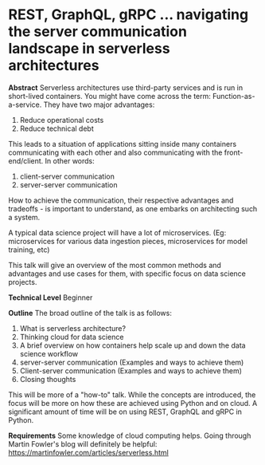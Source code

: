 # REST, GraphQL, gRPC ... navigating the server communication landscape in serverless architectures

**Abstract**
Serverless architectures use third-party services and is run in short-lived containers. You might have come across the term: Function-as-a-service. They have two major advantages:
1. Reduce operational costs
2. Reduce technical debt

This leads to a situation of applications sitting inside many containers communicating with each other and also communicating with the front-end/client. In other words:
1. client-server communication
2. server-server communication

How to achieve the communication, their respective advantages and tradeoffs - is important to understand, as one embarks on architecting such a system.

A typical data science project will have a lot of microservices. (Eg: microservices for various data ingestion pieces, microservices for model training, etc)

This talk will give an overview of the most common methods and advantages and use cases for them, with specific focus on data science projects. 


**Technical Level**
Beginner

**Outline**
The broad outline of the talk is as follows:

1. What is serverless architecture?
2. Thinking cloud for data science
3. A brief overview on how containers help scale up and down the data science workflow
4. server-server communication (Examples and ways to achieve them)
5. Client-server communication (Examples and ways to achieve them)
6. Closing thoughts

This will be more of a "how-to" talk. While the concepts are introduced, the focus will be more on how these are achieved using Python and on cloud. A significant amount of time will be on using REST, GraphQL and gRPC in Python.

**Requirements**
Some knowledge of cloud computing helps. Going through Martin Fowler's blog will definitely be helpful: https://martinfowler.com/articles/serverless.html

